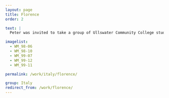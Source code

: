 ```yaml
---
layout: page
title: Florence
order: 2

text: |
  Peter was invited to take a group of Ullswater Community College students and teachers to Florence in 1996.  It was a great opportunity for him to see the work of many of his favourite painters, sculptors and architects.  He would return two or three times to paint a series of paintings based on the route of Fra Angelico's daily journey through the city - from San Domenico to San Marco, up Via Vecchia Fiesolana.

imagelist:
  - WM_98-06
  - WM_98-10
  - WM_99-07
  - WM_99-12
  - WM_99-11

permalink: /work/italy/florence/

group: Italy
redirect_from: /work/florence/
---
```

